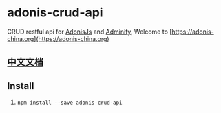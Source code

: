 # adonis-crud-api
CRUD restful api for [AdonisJs](http://www.adonisjs.com/) and [Adminify](https://github.com/wxs77577/adminify),  Welcome to [https://adonis-china.org](https://adonis-china.org)

## [中文文档](README_CN.md)

## Install

1. `npm install --save adonis-crud-api`

